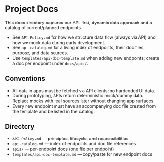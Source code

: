 # Project Docs

This docs directory captures our API-first, dynamic data approach and a catalog of current/planned endpoints.

- See `API-Policy.md` for how we structure data flow (always via API) and how we mock data during early development.
- See `api-catalog.md` for a living index of endpoints, their doc files, purpose, and data sources.
- Use `templates/api-doc-template.md` when adding new endpoints; create a doc per endpoint under `docs/apis/`.

## Conventions
- All data in apps must be fetched via API clients; no hardcoded UI data.
- During prototyping, APIs return deterministic mock/dummy data. Replace mocks with real sources later without changing app surfaces.
- Every new endpoint must have an accompanying doc file created from the template and be listed in the catalog.

## Directory
- `API-Policy.md` — principles, lifecycle, and responsibilities
- `api-catalog.md` — index of endpoints and doc file references
- `apis/` — per-endpoint docs (one file per endpoint)
- `templates/api-doc-template.md` — copy/paste for new endpoint docs
